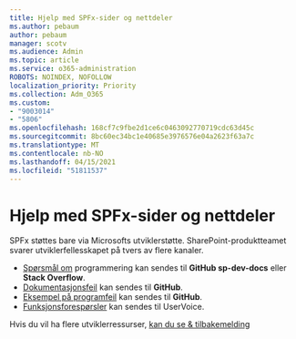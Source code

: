 ```yaml
---
title: Hjelp med SPFx-sider og nettdeler
ms.author: pebaum
author: pebaum
manager: scotv
ms.audience: Admin
ms.topic: article
ms.service: o365-administration
ROBOTS: NOINDEX, NOFOLLOW
localization_priority: Priority
ms.collection: Adm_O365
ms.custom:
- "9003014"
- "5806"
ms.openlocfilehash: 168cf7c9fbe2d1ce6c0463092770719cdc63d45c
ms.sourcegitcommit: 8bc60ec34bc1e40685e3976576e04a2623f63a7c
ms.translationtype: MT
ms.contentlocale: nb-NO
ms.lasthandoff: 04/15/2021
ms.locfileid: "51811537"
---
```

# <a name="help-with-spfx-pages-and-web-parts"></a>Hjelp med SPFx-sider og nettdeler

SPFx støttes bare via Microsofts utviklerstøtte. SharePoint-produktteamet svarer utviklerfellesskapet på tvers av flere kanaler.

- [Spørsmål om](https://docs.microsoft.com/sharepoint/dev/support-feedback#programming-questions)  programmering kan sendes til  **GitHub sp-dev-docs**  eller  **Stack Overflow**.
- [Dokumentasjonsfeil](https://docs.microsoft.com/sharepoint/dev/support-feedback#documentation-bugs)  kan sendes til **GitHub**.
- [Eksempel på programfeil](https://docs.microsoft.com/sharepoint/dev/support-feedback#sample-application-bugs)  kan sendes til  **GitHub**.
- [Funksjonsforespørsler](https://docs.microsoft.com/sharepoint/dev/support-feedback#feature-requests)  kan sendes til UserVoice.

Hvis du vil ha flere utviklerressurser,  [kan du se & tilbakemelding](https://docs.microsoft.com/sharepoint/dev/support-feedback)
